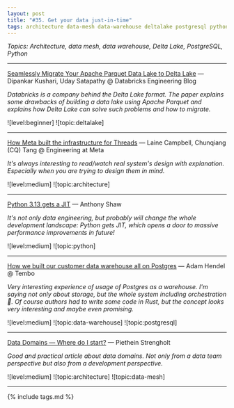 ```yaml
---
layout: post
title: "#35. Get your data just-in-time"
tags: architecture data-mesh data-warehouse deltalake postgresql python
---
```


*Topics: Architecture, data mesh, data warehouse, Delta Lake, PostgreSQL, Python*

<!--cut-->

---

[Seamlessly Migrate Your Apache Parquet Data Lake to Delta Lake](https://www.databricks.com/blog/seamlessly-migrate-your-apache-parquet-data-lake-delta-lake) — Dipankar Kushari, Uday Satapathy @ Databricks Engineering Blog

*Databricks is a company behind the Delta Lake format. The paper explains some drawbacks of building a data lake using Apache Parquet and explains how Delta Lake can solve such problems and how to migrate.*

![level:beginner] ![topic:deltalake]

---

[How Meta built the infrastructure for Threads](https://engineering.fb.com/2023/12/19/core-infra/how-meta-built-the-infrastructure-for-threads/) — Laine Campbell, Chunqiang (CQ) Tang @ Engineering at Meta

*It's always interesting to read/watch real system's design with explanation. Especially when you are trying to design them in mind.*

![level:medium] ![topic:architecture]

---

[Python 3.13 gets a JIT](https://tonybaloney.github.io/posts/python-gets-a-jit.html) — Anthony Shaw

*It's not only data engineering, but probably will change the whole development landscape: Python gets JIT, which opens a door to massive performance improvements in future!*

![level:medium] ![topic:python]

---

[How we built our customer data warehouse all on Postgres](https://tembo.io/blog/tembo-data-warehouse) — Adam Hendel @ Tembo

*Very interesting experience of usage of Postgres as a warehouse. I'm saying not only about storage, but the whole system including orchestration 🤯. Of course authors had to write some code in Rust, but the concept looks very interesting and maybe even promising.*

![level:medium] ![topic:data-warehouse] ![topic:postgresql]

---

[Data Domains — Where do I start?](https://towardsdatascience.com/data-domains-where-do-i-start-a6d52fef95d1) — Piethein Strengholt

*Good and practical article about data domains. Not only from a data team perspective but also from a development perspective.*

![level:medium] ![topic:architecture] ![topic:data-mesh]

---

{% include tags.md %}
